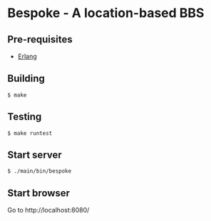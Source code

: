 # Bespoke - A location-based BBS

## Pre-requisites

- [Erlang](http://www.erlang.org/)

## Building

```
$ make
```

## Testing

```
$ make runtest
```

## Start server

```
$ ./main/bin/bespoke
```

## Start browser

Go to http://localhost:8080/
